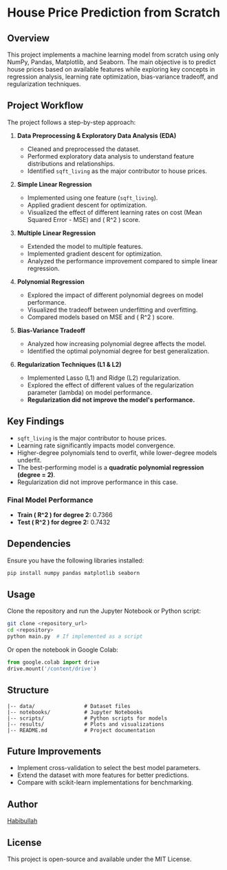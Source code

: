 # House Price Prediction from Scratch

## Overview
This project implements a machine learning model from scratch using only NumPy, Pandas, Matplotlib, and Seaborn. The main objective is to predict house prices based on available features while exploring key concepts in regression analysis, learning rate optimization, bias-variance tradeoff, and regularization techniques.

## Project Workflow
The project follows a step-by-step approach:

1. **Data Preprocessing & Exploratory Data Analysis (EDA)**
   - Cleaned and preprocessed the dataset.
   - Performed exploratory data analysis to understand feature distributions and relationships.
   - Identified `sqft_living` as the major contributor to house prices.

2. **Simple Linear Regression**
   - Implemented using one feature (`sqft_living`).
   - Applied gradient descent for optimization.
   - Visualized the effect of different learning rates on cost (Mean Squared Error - MSE) and \( R^2 \) score.

3. **Multiple Linear Regression**
   - Extended the model to multiple features.
   - Implemented gradient descent for optimization.
   - Analyzed the performance improvement compared to simple linear regression.

4. **Polynomial Regression**
   - Explored the impact of different polynomial degrees on model performance.
   - Visualized the tradeoff between underfitting and overfitting.
   - Compared models based on MSE and \( R^2 \) score.

5. **Bias-Variance Tradeoff**
   - Analyzed how increasing polynomial degree affects the model.
   - Identified the optimal polynomial degree for best generalization.

6. **Regularization Techniques (L1 & L2)**
   - Implemented Lasso (L1) and Ridge (L2) regularization.
   - Explored the effect of different values of the regularization parameter (lambda) on model performance.
   - **Regularization did not improve the model's performance.**

## Key Findings
- `sqft_living` is the major contributor to house prices.
- Learning rate significantly impacts model convergence.
- Higher-degree polynomials tend to overfit, while lower-degree models underfit.
- The best-performing model is a **quadratic polynomial regression (degree = 2)**.
- Regularization did not improve performance in this case.

### Final Model Performance
- **Train \( R^2 \) for degree 2:** 0.7366
- **Test \( R^2 \) for degree 2:** 0.7432

## Dependencies
Ensure you have the following libraries installed:

```bash
pip install numpy pandas matplotlib seaborn
```

## Usage
Clone the repository and run the Jupyter Notebook or Python script:

```bash
git clone <repository_url>
cd <repository>
python main.py  # If implemented as a script
```

Or open the notebook in Google Colab:

```python
from google.colab import drive
drive.mount('/content/drive')
```

## Structure
```
|-- data/                # Dataset files
|-- notebooks/           # Jupyter Notebooks
|-- scripts/             # Python scripts for models
|-- results/             # Plots and visualizations
|-- README.md            # Project documentation
```

## Future Improvements
- Implement cross-validation to select the best model parameters.
- Extend the dataset with more features for better predictions.
- Compare with scikit-learn implementations for benchmarking.

## Author
[Habibullah](https://github.com/your_github_profile)

## License
This project is open-source and available under the MIT License.

